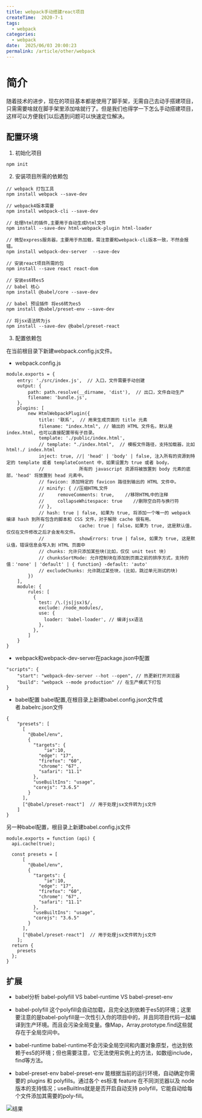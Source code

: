 ```yaml
---
title: webpack手动搭建react项目
createTime:  2020-7-1
tags:
  - webpack
categories:
  - webpack
date:  2025/06/03 20:00:23
permalink: /article/other/webpack
---
```


# 简介
随着技术的进步，现在的项目基本都是使用了脚手架，无需自己去动手搭建项目，只需需要啥就在脚手架里添加啥就行了。但是我们也得学一下怎么手动搭建项目，这样可以方便我们以后遇到问题可以快速定位解决。

## 配置环境
1. 初始化项目 
```
npm init
```
2. 安装项目所需的依赖包
```
// webpack 打包工具
npm install webpack --save-dev

// webpack4版本需要
npm install webpack-cli --save-dev

// 处理html的插件,主要用于自动生成html文件
npm install --save-dev html-webpack-plugin html-loader 

// 微型express服务器，主要用于热加载，需注意要和webpack-cli版本一致，不然会报错。
npm install webpack-dev-server  --save-dev

// 安装react项目所需的包
npm install --save react react-dom 

// 安装es6转es5
// babel 核心 
npm install @babel/core --save-dev

// babel 预设插件 将es6转为es5
npm install @babel/preset-env --save-dev

// 将jsx语法转为js
npm install --save-dev @babel/preset-react 
```
3. 配置依赖包

在当前根目录下新建webpack.config.js文件。  
* webpack.config.js
```
module.exports = {
    entry: './src/index.js',  // 入口，文件需要手动创建
    output: {
        path: path.resolve(__dirname, 'dist'),  // 出口，文件自动生产
        filename: 'bundle.js',
    },
    plugins: [
        new HtmlWebpackPlugin({
            title: '联系',  // 用来生成页面的 title 元素
            filename: "index.html", // 输出的 HTML 文件名，默认是 index.html, 也可以直接配置带有子目录。
            template: './public/index.html',
            // template: "./index.html",  // 模板文件路径，支持加载器，比如 html!./ index.html
            inject: true, //| 'head' | 'body' | false, 注入所有的资源到特定的 template 或者 templateContent 中，如果设置为 true 或者 body，
            //             所有的 javascript 资源将被放置到 body 元素的底部，'head' 将放置到 head 元素中。
            // favicon: 添加特定的 favicon 路径到输出的 HTML 文件中。
            // minify: { //压缩HTML文件
            //     removeComments: true,    //移除HTML中的注释
            //     collapseWhitespace: true    //删除空白符与换行符
            // },
            // hash: true | false, 如果为 true, 将添加一个唯一的 webpack 编译 hash 到所有包含的脚本和 CSS 文件，对于解除 cache 很有用。
            //             cache: true | false，如果为 true, 这是默认值，仅仅在文件修改之后才会发布文件。
            //             showErrors: true | false, 如果为 true, 这是默认值，错误信息会写入到 HTML 页面中
            // chunks: 允许只添加某些块(比如，仅仅 unit test 块)
            // chunksSortMode: 允许控制块在添加到页面之前的排序方式，支持的值：'none' | 'default' | { function} -default: 'auto'
            // excludeChunks: 允许跳过某些块，(比如，跳过单元测试的块) 
        })
    ],
    module: {
        rules: [
          {
            test: /\.(js|jsx)$/, 
            exclude: /node_modules/,
            use: {
              loader: 'babel-loader', // 编译jsx语法
            },
          },
        ]
    }
}
``` 
* webpack和webpack-dev-server在package.json中配置
```
"scripts": {
    "start": "webpack-dev-server --hot --open", // 热更新打开浏览器
    "build": "webpack --mode production" // 在生产模式下打包
}
```
* babel配置
babel配置,在根目录上新建babel.config.json文件或者.babelrc.json文件
```
{
    "presets": [
      [
        "@babel/env",
        {
          "targets": {
              "ie":10,
            "edge": "17",
            "firefox": "60",
            "chrome": "67",
            "safari": "11.1"
          },
          "useBuiltIns": "usage",
          "corejs": "3.6.5"
        }
      ],
      ["@babel/preset-react"]  // 用于处理jsx文件转为js文件
    ]
}
```
另一种babel配置，根目录上新建babel.config.js文件
```
module.exports = function (api) {
  api.cache(true);

  const presets = [
      [
        "@babel/env",
        {
          "targets": {
              "ie":10,
            "edge": "17",
            "firefox": "60",
            "chrome": "67",
            "safari": "11.1"
          },
          "useBuiltIns": "usage",
          "corejs": "3.6.5"
        }
      ],
      ["@babel/preset-react"]  // 用于处理jsx文件转为js文件
    ];
  return {
    presets
  };
}
```

## 扩展

* babel分析 babel-polyfill VS babel-runtime VS babel-preset-env

* babel-polyfill
这个polyfill会自动加载，且完全达到依赖于es5的环境；这里要注意的是babel-polyfill是一次性引入你的项目中的，并且同项目代码一起编译到生产环境。而且会污染全局变量。像Map，Array.prototype.find这些就存在于全局空间中。

* babel-runtime
babel-runtime不会污染全局空间和内置对象原型，也达到依赖于es5的环境；但也需要注意，它无法使用实例上的方法，如数组include，find等方法。

* babel-preset-env
babel-preset-env 能根据当前的运行环境，自动确定你需要的 plugins 和 polyfills。通过各个 es标准 feature 在不同浏览器以及 node 版本的支持情况；useBuiltIns就是是否开启自动支持 polyfill，它能自动给每个文件添加其需要的poly-fill。

![结果](/img/2020/webpack/file.jpg)
